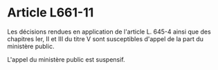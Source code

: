 # Article L661-11

Les décisions rendues en application de l'article L. 645-4 ainsi que des chapitres Ier, II et III du titre V sont susceptibles d'appel de la part du ministère public.

L'appel du ministère public est suspensif.
